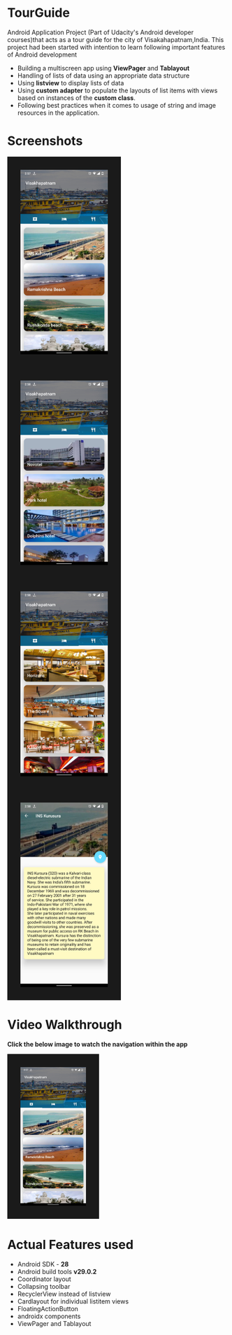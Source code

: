 # TourGuide
Android Application Project (Part of Udacity's Android developer courses)that acts as a tour guide for the city of Visakahapatnam,India.
This project had been started with intention to learn following important features of Android development

* Building a multiscreen app using **ViewPager** and **Tablayout** 
* Handling of lists of data using an appropriate data structure
* Using **listview** to display lists of data
* Using **custom adapter** to populate the layouts of list items with views based on instances of the **custom class**.
* Following best practices when it comes to usage of string and image resources in the application.

# Screenshots

<img src="/Screenshots/MainScree_tab_1.jpg" width="200" align="center" border="30"> 

<img src="/Screenshots/MainScreen_tab_2.jpg" width="200" align="center" border="30">

<img src="/Screenshots/MainScreen_tab_3.jpg" width="200" align="center" border="30">

<img src="/Screenshots/Detail_screen.jpg" width="200" align="center" border="30">


# Video Walkthrough

**Click the below image to watch the navigation within the app**

<a href="https://youtu.be/u8P62F9bLak
" target="_blank"><img src="/Screenshots/MainScree_tab_1.jpg" 
alt="Click to watch the video" width="150"  border="30" /></a>


# Actual Features used

* Android SDK - **28**
* Android build tools **v29.0.2**
* Coordinator layout
* Collapsing toolbar
* RecyclerView instead of listview
* Cardlayout for individual listitem views
* FloatingActionButton
* androidx components
* ViewPager and Tablayout


